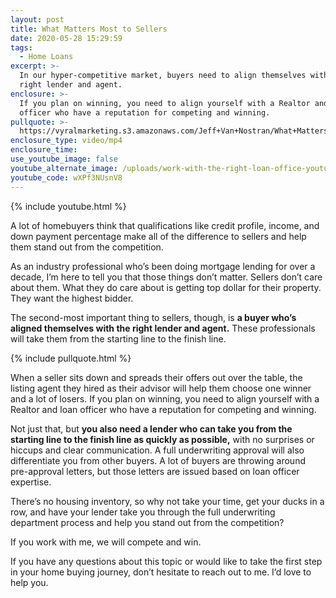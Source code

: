 ```yaml
---
layout: post
title: What Matters Most to Sellers
date: 2020-05-28 15:29:59
tags:
  - Home Loans
excerpt: >-
  In our hyper-competitive market, buyers need to align themselves with the
  right lender and agent.
enclosure: >-
  If you plan on winning, you need to align yourself with a Realtor and loan
  officer who have a reputation for competing and winning.
pullquote: >-
  https://vyralmarketing.s3.amazonaws.com/Jeff+Van+Nostran/What+Matters+Most+to+Sellers.mp4
enclosure_type: video/mp4
enclosure_time:
use_youtube_image: false
youtube_alternate_image: /uploads/work-with-the-right-loan-office-youtube.jpg
youtube_code: wXPf3NUsnV8
---
```


{% include youtube.html %}

A lot of homebuyers think that qualifications like credit profile, income, and down payment percentage make all of the difference to sellers and help them stand out from the competition.&nbsp;

As an industry professional who’s been doing mortgage lending for over a decade, I’m here to tell you that those things don’t matter. Sellers don’t care about them. What they do care about is getting top dollar for their property. They want the highest bidder.&nbsp;

The second-most important thing to sellers, though, is **a buyer who’s aligned themselves with the right lender and agent.** These professionals will take them from the starting line to the finish line.&nbsp;

{% include pullquote.html %}

When a seller sits down and spreads their offers out over the table, the listing agent they hired as their advisor will help them choose one winner and a lot of losers. If you plan on winning, you need to align yourself with a Realtor and loan officer who have a reputation for competing and winning.&nbsp;

Not just that, but **you also need a lender who can take you from the starting line to the finish line as quickly as possible,** with no surprises or hiccups and clear communication. A full underwriting approval will also differentiate you from other buyers. A lot of buyers are throwing around pre-approval letters, but those letters are issued based on loan officer expertise.&nbsp;

There’s no housing inventory, so why not take your time, get your ducks in a row, and have your lender take you through the full underwriting department process and help you stand out from the competition?

If you work with me, we will compete and win.&nbsp;

If you have any questions about this topic or would like to take the first step in your home buying journey, don’t hesitate to reach out to me. I’d love to help you.